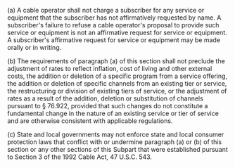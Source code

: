 (a) A cable operator shall not charge a subscriber for any service or equipment that the subscriber has not affirmatively requested by name. A subscriber's failure to refuse a cable operator's proposal to provide such service or equipment is not an affirmative request for service or equipment. A subscriber's affirmative request for service or equipment may be made orally or in writing.

(b) The requirements of paragraph (a) of this section shall not preclude the adjustment of rates to reflect inflation, cost of living and other external costs, the addition or deletion of a specific program from a service offering, the addition or deletion of specific channels from an existing tier or service, the restructuring or division of existing tiers of service, or the adjustment of rates as a result of the addition, deletion or substitution of channels pursuant to § 76.922, provided that such changes do not constitute a fundamental change in the nature of an existing service or tier of service and are otherwise consistent with applicable regulations.

(c) State and local governments may not enforce state and local consumer protection laws that conflict with or undermine paragraph (a) or (b) of this section or any other sections of this Subpart that were established pursuant to Section 3 of the 1992 Cable Act, 47 U.S.C. 543.

